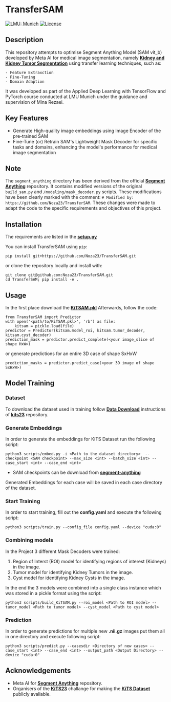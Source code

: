 # TransferSAM

[![LMU: Munich](https://img.shields.io/badge/LMU-Munich-009440.svg)](https://www.en.statistik.uni-muenchen.de/index.html)
[![License](https://img.shields.io/badge/License-MIT-blue.svg)](https://opensource.org/licenses/MIT)

## Description
This repository attempts to optimise Segment Anything Model (SAM vit_b) developed by Meta AI for medical image segmentation, namely **[Kidney and Kidney Tumor Segmentation](https://kits-challenge.org/kits23/)** using transfer learning techniques, such as: 
    
    - Feature Extraxction
    - Fine-Tuning
    - Domain Adaption

It was developed as part of the Applied Deep Learning with TensorFlow and PyTorch course conducted at LMU Munich under the guidance and supervision of Mina Rezaei.

## Key Features
- Generate High-quality image embeddings using Image Encoder of the pre-trained SAM
- Fine-Tune (or) Retrain SAM's Lightweight Mask Decoder for specific tasks and domains, enhancing the model's performance for medical image segmentation

## Note
The `segment_anything` directory has been derived from the official **[Segment Anything](https://github.com/facebookresearch/segment-anything)** repository.
It contains modified versions of the original `build_sam.py` and `/modeling/mask_decoder.py` scripts.
These modifications have been clearly marked with the comment: `# Modified by: https://github.com/Noza23/TransferSAM`. These changes were made to adapt the code to the specific requirements and objectives of this project.

## Installation
The requirements are listed in the **[setup.py](https://github.com/Noza23/TransferSAM/blob/main/setup.py)**

You can install TransferSAM using `pip`:

```
pip install git+https://github.com/Noza23/TransferSAM.git
```

or clone the repository locally and install with:

```
git clone git@github.com:Noza23/TransferSAM.git
cd TransferSAM; pip install -e .
```

## Usage
In the first place download the **[KiTSAM.pkl](https://github.com/Noza23/TransferSAM)**
Afterwards, follow the code:

```
from TransferSAM import Predictor
with open('<path/to/KiTSAM.pkl>', 'rb') as file:
    kitsam = pickle.load(file)
predictor = Predictor(kitsam.model_roi, kitsam.tumor_decoder, kitsam.cyst_decoder)
prediction_mask = predictor.predict_complete(<your image_slice of shape HxW>)
```

or generate predictions for an entire 3D case of shape SxHxW

```
prediction_masks = predictor.predict_case(<your 3D image of shape SxHxW>)
```

## Model Training
### Dataset
To download the dataset used in training follow **[Data Download](https://github.com/neheller/kits23#data-download)** instructions of **[kits23](https://github.com/neheller/kits23)** repository.

### Generate Embeddings
In order to generate the embeddings for KiTS Dataset run the following script:
```
python3 scripts/embed.py -i <Path to the dataset directory>  --checkpoint <SAM checkpoint> --max_size <int> --batch_size <int> --case_start <int> --case_end <int>
```
- SAM checkpoints can be download from **[segment-anything](https://github.com/facebookresearch/segment-anything/blob/main/README.md#model-checkpoints)**

Generated Embeddings for each case will be saved in each case directory of the dataset.

### Start Training
In order to start training, fill out the **config.yaml** and execute the following script:
```
python3 scripts/train.py --config_file config.yaml --device "cuda:0"
```

### Combining models
In the Project 3 different Mask Decoders were trained:
1. Region of Interst (ROI) model for identifying regions of interest (Kidneys) in the image.
2. Tumor model for identifying Kidney Tumors in the image.
3. Cyst model for identifying Kidney Cysts in the image.

In the end the 3 models were combined into a single class instance which was stored in a pickle format using the script:
```
python3 scripts/build_KiTSAM.py --roi_model <Path to ROI model> --tumor_model <Path to tumor model> --cyst_model <Path to cyst model>
```

### Prediction
In order to generate predictions for multiple new **.nii.gz** images put them all in one directory and execute following script:
 ```
python3 scripts/predict.py --casesdir <Directory of new cases> --case_start <int> --case_end <int> --output_path <Output Directory> --device "cuda:0"
```

## Acknowledgements
- Meta AI for **[Segment Anything](https://github.com/facebookresearch/segment-anything)** repository.
- Organisers of the **[KiTS23](https://kits-challenge.org/kits23)** challange for making the **[KiTS Dataset](https://github.com/neheller/kits23/tree/main/dataset)**  publicly avaliable.